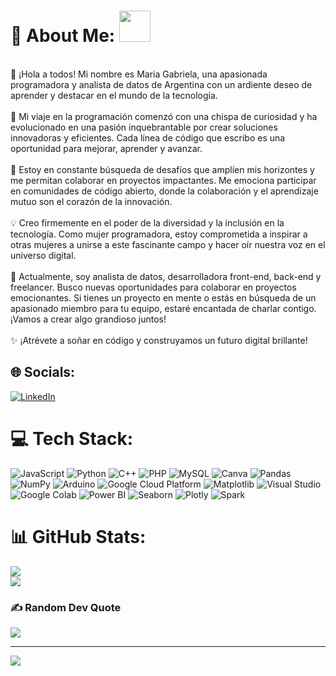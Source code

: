 # 💫 About Me: <img src="https://i.pinimg.com/originals/00/4b/17/004b173f6e3d6843df10114e087f30a8.gif" width="50" height="50" />
<p align="center">

<br>👋 ¡Hola a todos! Mi nombre es Maria Gabriela, una apasionada programadora y analista de datos de Argentina con un ardiente deseo de aprender y destacar en el mundo de la tecnología.<br><br>🚀 Mi viaje en la programación comenzó con una chispa de curiosidad y ha evolucionado en una pasión inquebrantable por crear soluciones innovadoras y eficientes. Cada línea de código que escribo es una oportunidad para mejorar, aprender y avanzar.<br><br>🌱 Estoy en constante búsqueda de desafíos que amplíen mis horizontes y me permitan colaborar en proyectos impactantes. Me emociona participar en comunidades de código abierto, donde la colaboración y el aprendizaje mutuo son el corazón de la innovación.<br><br>💡 Creo firmemente en el poder de la diversidad y la inclusión en la tecnología. Como mujer programadora, estoy comprometida a inspirar a otras mujeres a unirse a este fascinante campo y hacer oír nuestra voz en el universo digital.<br><br>💼 Actualmente, soy analista de datos, desarrolladora front-end, back-end y freelancer. Busco nuevas oportunidades para colaborar en proyectos emocionantes. Si tienes un proyecto en mente o estás en búsqueda de un apasionado miembro para tu equipo, estaré encantada de charlar contigo. ¡Vamos a crear algo grandioso juntos!<br><br>✨ ¡Atrévete a soñar en código y construyamos un futuro digital brillante!

## 🌐 Socials:
[![LinkedIn](https://img.shields.io/badge/LinkedIn-%230077B5.svg?logo=linkedin&logoColor=white)](https://linkedin.com/in/mahgamahe) 

# 💻 Tech Stack:
![JavaScript](https://img.shields.io/badge/javascript-%23323330.svg?style=for-the-badge&logo=javascript&logoColor=%23F7DF1E) ![Python](https://img.shields.io/badge/python-3670A0?style=for-the-badge&logo=python&logoColor=ffdd54) ![C++](https://img.shields.io/badge/c++-%2300599C.svg?style=for-the-badge&logo=c%2B%2B&logoColor=white) ![PHP](https://img.shields.io/badge/php-%23777BB4.svg?style=for-the-badge&logo=php&logoColor=white) ![MySQL](https://img.shields.io/badge/mysql-%2300f.svg?style=for-the-badge&logo=mysql&logoColor=white) ![Canva](https://img.shields.io/badge/Canva-%2300C4CC.svg?style=for-the-badge&logo=Canva&logoColor=white) ![Pandas](https://img.shields.io/badge/pandas-%23150458.svg?style=for-the-badge&logo=pandas&logoColor=white) ![NumPy](https://img.shields.io/badge/numpy-%23013243.svg?style=for-the-badge&logo=numpy&logoColor=white) ![Arduino](https://img.shields.io/badge/-Arduino-00979D?style=for-the-badge&logo=Arduino&logoColor=white) ![Google Cloud Platform](https://img.shields.io/badge/-Google%20Cloud%20Platform-4285F4?style=for-the-badge&logo=google-cloud&logoColor=white) ![Matplotlib](https://img.shields.io/badge/-Matplotlib-377EF0?style=for-the-badge&logo=python&logoColor=white)
![Visual Studio](https://img.shields.io/badge/-Visual%20Studio-5C2D91?style=for-the-badge&logo=visual-studio&logoColor=white) ![Google Colab](https://img.shields.io/badge/-Google%20Colab-F9AB00?style=for-the-badge&logo=google-colab&logoColor=white) ![Power BI](https://img.shields.io/badge/-Power%20BI-F2C811?style=for-the-badge&logo=power-bi&logoColor=black)
![Seaborn](https://img.shields.io/badge/-Seaborn-4F5966?style=for-the-badge&logo=python&logoColor=white) ![Plotly](https://img.shields.io/badge/-Plotly-3F4F75?style=for-the-badge&logo=plotly&logoColor=white) ![Spark](https://img.shields.io/badge/-Spark-E25A1C?style=for-the-badge&logo=apache-spark&logoColor=white)

# 📊 GitHub Stats:
![](https://github-readme-stats.vercel.app/api?username=magamahe&theme=radical&hide_border=false&include_all_commits=true&count_private=true)<br/>
![](https://github-readme-streak-stats.herokuapp.com/?user=magamahe&theme=radical&hide_border=false)

### ✍️ Random Dev Quote
![](https://quotes-github-readme.vercel.app/api?type=horizontal&theme=radical)

---
[![](https://visitcount.itsvg.in/api?id=magamahe&icon=0&color=0)](https://visitcount.itsvg.in)

<!-- Proudly created with GPRM ( https://gprm.itsvg.in ) -->
